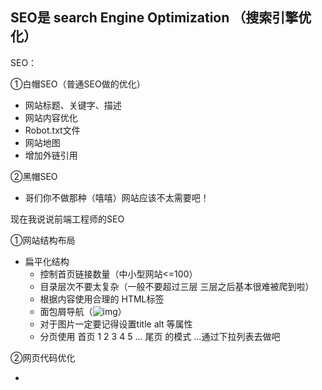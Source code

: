 ## SEO是 search Engine Optimization   （搜索引擎优化）

SEO：

①白帽SEO（普通SEO做的优化）

- 网站标题、关键字、描述
- 网站内容优化
- Robot.txt文件
- 网站地图
- 增加外链引用

②黑帽SEO

- 哥们你不做那种（嘻嘻）网站应该不太需要吧！

现在我说说前端工程师的SEO

①网站结构布局

- 扁平化结构
  - 控制首页链接数量（中小型网站<=100）
  - 目录层次不要太复杂（一般不要超过三层   三层之后基本很难被爬到啦）
  - 根据内容使用合理的 HTML标签
  - 面包屑导航（![img](https://images2015.cnblogs.com/blog/1026332/201611/1026332-20161122220310284-650029915.png)）
  - 对于图片一定要记得设置title alt 等属性
  - 分页使用     首页  1 2 3 4 5 ...  尾页  的模式    ...通过下拉列表去做吧

②网页代码优化 

- <title>标题

- <meta  keywords>关键字

- <meta  description>网页描述

- 代码语义化

- 尽量不要使用iframe框架

#### DNS 的全称是 ***Domain Name System\***（域名系统，或者常称为域名解析系统）。

#### CDN解决的是如何将数据快速可靠从源站传递到用户的问题。用户获取数据时，不需要直接从源站获取，通过CDN对于数据的分发，用户可以从一个较优的服务器获取数据，从而达到快速访问，并减少源站负载压力的目的。

以下两点不属于SEO 但是对于前端工程师至关重要

　　一、加载

　　　　①你需要了解当你输入网页地址后 敲回车后发生什么

1. 1. 通过DNS按照http协议解析域名
   2. 发起TCP的3次握手
   3. 在建立TCP连接后发起http请求
   4. 服务器响应http请求，浏览器得到html代码
   5. 浏览器解析html代码，并请求html代码中的资源（如js脚本、css样式、图片资源等)
   6. 浏览器对页面进行渲染呈现给用户

　　二、渲染

- 外部样式会阻塞后续脚本的执行，直到外部样式加载并解析完毕

　　　　①浏览器解析html源码、然后创建一个DOM树

　　　　②浏览器解析css代码，并计算出最终的样式-css rules

　　　　③构建出DOM树，并计算出样式数据后，就会构建一个渲染树（render tree）

　　　　　　渲染树和DOM树很相似，只是会把DOM树中不需要渲染的节点忽略掉，比如：header、display：none 等。另外一点不同是会在节点上存储对应的css样式。

　　　　④渲染树构建好了就可以绘制到屏幕上了

```
  （1） 减少http请求次数：CSS Sprites, JS、CSS源码压缩、图片大小控制合适；网页Gzip，CDN托管，data缓存 ，图片服务器。
  （2） 前端模板 JS+数据，减少由于HTML标签导致的带宽浪费，前端用变量保存AJAX请求结果，每次操作本地变量，不用请求，减少请求次数
  （3） 用innerHTML代替DOM操作，减少DOM操作次数，优化javascript性能。
  （4） 当需要设置的样式很多时设置className而不是直接操作style。
  （5） 少用全局变量、缓存DOM节点查找的结果。减少IO读取操作。
  （6） 避免使用CSS Expression（css表达式)又称Dynamic properties(动态属性)。
  （7） 图片预加载，将样式表放在顶部，将脚本放在底部  加上时间戳。
  （8） 避免在页面的主体布局中使用table，table要等其中的内容完全下载之后才会显示出来，显示比div+css布局慢。
```

```
2. 为什么搜索引擎优化效果好（SEO）？
搜索引擎在做网页排名的时候，要根据网页的内容才能给网页权重，来进行网页的排名。搜索引擎是可以识别html内容的，而我们每个页面所有的内容都放在html中，所以这种多页应用SEO排名效果好。
```

#### TCP协议全称: 传输控制协议, 顾名思义, 就是要对数据的传输进行一定的控制. 

```
三次握手

第一次: 
客户端 - - > 服务器 此时服务器知道了客户端要建立连接了 
第二次: 
客户端 < - - 服务器 此时客户端知道服务器收到连接请求了 
第三次: 
客户端 - - > 服务器 此时服务器知道客户端收到了自己的回应

到这里, 就可以认为客户端与服务器已经建立了连接.
```

为什么不用两次?

主要是为了防止已经失效的连接请求报文突然又传送到了服务器，从而产生错误。如果使用的是两次握手建立连接，假设有这样一种场景，客户端发送的第一个请求连接并且没有丢失，只是因为在网络中滞留的时间太长了，由于TCP的客户端迟迟没有收到确认报文，以为服务器没有收到，此时重新向服务器发送这条报文，此后客户端和服务器经过两次握手完成连接，传输数据，然后关闭连接。此时之前滞留的那一次请求连接，因为网络通畅了, 到达了服务器，这个报文本该是失效的，但是，两次握手的机制将会让客户端和服务器再次建立连接，这将导致不必要的错误和资源的费。 
##### 如果采用的是三次握手，就算是那一次失效的报文传送过来了，服务端接受到了那条失效报文并且回复了确认报文，但是客户端不会再次发出确认。由于服务器收不到确认，就知道客户端并没